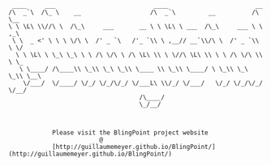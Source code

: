 	 ____     ___                           ____                        __      
	/\  _`\  /\_ \    __                   /\  _`\         __          /\ \__   
	\ \ \L\ \\//\ \  /\_\     ___       __ \ \ \L\ \ ___  /\_\     ___ \ \ ,_\  
	 \ \  _ <' \ \ \ \/\ \  /' _ `\   /'_ `\\ \ ,__// __`\\/\ \  /' _ `\\ \ \/  
	  \ \ \L\ \ \_\ \_\ \ \ /\ \/\ \ /\ \L\ \\ \ \//\ \L\ \\ \ \ /\ \/\ \\ \ \_ 
	   \ \____/ /\____\\ \_\\ \_\ \_\\ \____ \\ \_\\ \____/ \ \_\\ \_\ \_\\ \__\
	    \/___/  \/____/ \/_/ \/_/\/_/ \/___L\ \\/_/ \/___/   \/_/ \/_/\/_/ \/__/
	                                    /\____/                                 
	                                    \_/__/       


				
				Please visit the BlingPoint project website
						     @
				[http://guillaumemeyer.github.io/BlingPoint/](http://guillaumemeyer.github.io/BlingPoint/)
